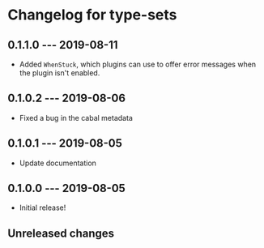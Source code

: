 # Changelog for type-sets

## 0.1.1.0 --- 2019-08-11

- Added `WhenStuck`, which plugins can use to offer error messages when the
    plugin isn't enabled.

## 0.1.0.2 --- 2019-08-06

- Fixed a bug in the cabal metadata

## 0.1.0.1 --- 2019-08-05

- Update documentation

## 0.1.0.0 --- 2019-08-05

- Initial release!

## Unreleased changes
